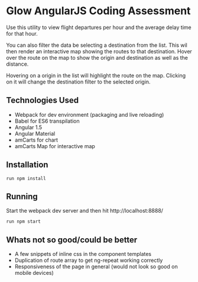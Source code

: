 # Glow AngularJS Coding Assessment

Use this utility to view flight departures per hour and the average delay time for that hour.

You can also filter the data be selecting a destination from the list. This wil then render an interactive map showing the routes to that destination. Hover over the route on the map to show the origin and destination as well as the distance.

Hovering on a origin in the list will highlight the route on the map. Clicking on it will change the destination filter to the selected origin.

## Technologies Used
- Webpack for dev environment (packaging and live reloading)
- Babel for ES6 transpilation
- Angular 1.5
- Angular Material
- amCarts for chart
- amCarts Map for interactive map

## Installation

`run npm install`

## Running

Start the webpack dev server and then hit http://localhost:8888/

`run npm start`

## Whats not so good/could be better

- A few snippets of inline css in the component templates
- Duplication of route array to get ng-repeat working correctly
- Responsiveness of the page in general (would not look so good on mobile devices)


